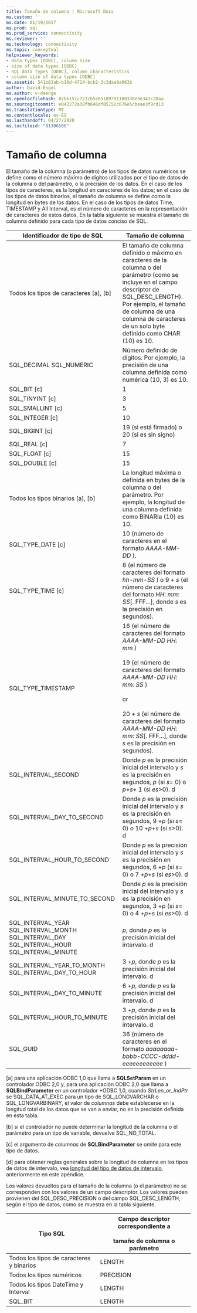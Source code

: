 ```yaml
---
title: Tamaño de columna | Microsoft Docs
ms.custom: ''
ms.date: 01/19/2017
ms.prod: sql
ms.prod_service: connectivity
ms.reviewer: ''
ms.technology: connectivity
ms.topic: conceptual
helpviewer_keywords:
- data types [ODBC], column size
- size of data types [ODBC]
- SQL data types [ODBC], column characteristics
- column size of data types [ODBC]
ms.assetid: 541b83ab-b16d-4714-bcb2-3c3daa9a963b
author: David-Engel
ms.author: v-daenge
ms.openlocfilehash: 07b6151c723cb5e05189791100338e9e343c28aa
ms.sourcegitcommit: e042272a38fb646df05152c676e5cbeae3f9cd13
ms.translationtype: MT
ms.contentlocale: es-ES
ms.lasthandoff: 04/27/2020
ms.locfileid: "81306586"
---
```

# <a name="column-size"></a>Tamaño de columna
El tamaño de la columna (o parámetro) de los tipos de datos numéricos se define como el número máximo de dígitos utilizados por el tipo de datos de la columna o del parámetro, o la precisión de los datos. En el caso de los tipos de caracteres, es la longitud en caracteres de los datos; en el caso de los tipos de datos binarios, el tamaño de columna se define como la longitud en bytes de los datos. En el caso de los tipos de datos Time, TIMESTAMP y All Interval, es el número de caracteres en la representación de caracteres de estos datos. En la tabla siguiente se muestra el tamaño de columna definido para cada tipo de datos conciso de SQL.  
  
|Identificador de tipo de SQL|Tamaño de columna|  
|-------------------------|-----------------|  
|Todos los tipos de caracteres [a], [b]|El tamaño de columna definido o máximo en caracteres de la columna o del parámetro (como se incluye en el campo descriptor de SQL_DESC_LENGTH). Por ejemplo, el tamaño de columna de una columna de caracteres de un solo byte definido como CHAR (10) es 10.|  
|SQL_DECIMAL SQL_NUMERIC|Número definido de dígitos. Por ejemplo, la precisión de una columna definida como numérica (10, 3) es 10.|  
|SQL_BIT [c]|1|  
|SQL_TINYINT [c]|3|  
|SQL_SMALLINT [c]|5|  
|SQL_INTEGER [c]|10|  
|SQL_BIGINT [c]|19 (si está firmado) o 20 (si es sin signo)|  
|SQL_REAL [c]|7|  
|SQL_FLOAT [c]|15|  
|SQL_DOUBLE [c]|15|  
|Todos los tipos binarios [a], [b]|La longitud máxima o definida en bytes de la columna o del parámetro. Por ejemplo, la longitud de una columna definida como BINARIa (10) es 10.|  
|SQL_TYPE_DATE [c]|10 (número de caracteres en el formato *AAAA-MM-DD* ).|  
|SQL_TYPE_TIME [c]|8 (el número de caracteres del formato *hh-mm-SS* ) o 9 + *s* (el número de caracteres del formato *HH: mm: SS*[. FFF...], donde *s* es la precisión en segundos).|  
|SQL_TYPE_TIMESTAMP|16 (el número de caracteres del formato *AAAA-MM-DD HH: mm* )<br /><br /> 19 (el número de caracteres del formato *AAAA-MM-DD* *HH: mm: SS* )<br /><br /> or<br /><br /> 20 + *s* (el número de caracteres del formato *AAAA-MM-DD HH: mm: SS*[. FFF...], donde *s* es la precisión en segundos).|  
|SQL_INTERVAL_SECOND|Donde *p* es la precisión inicial del intervalo y *s* es la precisión en segundos, *p* (si *s*= 0) o *p*+*s*+ 1 (si *es*>0). d|  
|SQL_INTERVAL_DAY_TO_SECOND|Donde *p* es la precisión inicial del intervalo y *s* es la precisión en segundos, 9 +*p* (si *s*= 0) o 10 +*p*+*s* (si *s*>0). d|  
|SQL_INTERVAL_HOUR_TO_SECOND|Donde *p* es la precisión inicial del intervalo y *s* es la precisión en segundos, 6 +*p* (si *s*= 0) o 7 +*p*+*s* (si *es*>0). d|  
|SQL_INTERVAL_MINUTE_TO_SECOND|Donde *p* es la precisión inicial del intervalo y *s* es la precisión en segundos, 3 +*p* (si *s*= 0) o 4 +*p*+*s* (si *es*>0). d|  
|SQL_INTERVAL_YEAR SQL_INTERVAL_MONTH SQL_INTERVAL_DAY SQL_INTERVAL_HOUR SQL_INTERVAL_MINUTE|*p*, donde *p* es la precisión inicial del intervalo. d|  
|SQL_INTERVAL_YEAR_TO_MONTH SQL_INTERVAL_DAY_TO_HOUR|3 +*p*, donde *p* es la precisión inicial del intervalo. d|  
|SQL_INTERVAL_DAY_TO_MINUTE|6 +*p*, donde *p* es la precisión inicial del intervalo. d|  
|SQL_INTERVAL_HOUR_TO_MINUTE|3 +*p*, donde *p* es la precisión inicial del intervalo. d|  
|SQL_GUID|36 (número de caracteres en el formato *aaaaaaaa-bbbb-CCCC-dddd-eeeeeeeeeeee* )|  
  
 [a] para una aplicación ODBC 1,0 que llama a **SQLSetParam** en un controlador ODBC 2,0 y, para una aplicación ODBC 2,0 que llama a **SQLBindParameter** en un controlador \*ODBC 1,0, cuando *StrLen_or_IndPtr* se SQL_DATA_AT_EXEC para un tipo de SQL_LONGVARCHAR o SQL_LONGVARBINARY, el valor de *columnas* debe establecerse en la longitud total de los datos que se van a enviar, no en la precisión definida en esta tabla.  
  
 [b] si el controlador no puede determinar la longitud de la columna o el parámetro para un tipo de variable, devuelve SQL_NO_TOTAL.  
  
 [c] el argumento de *columnas* de **SQLBindParameter** se omite para este tipo de datos.  
  
 [d] para obtener reglas generales sobre la longitud de columna en los tipos de datos de intervalo, vea [longitud del tipo de datos de intervalo](../../../odbc/reference/appendixes/interval-data-type-length.md), anteriormente en este apéndice.  
  
 Los valores devueltos para el tamaño de la columna (o el parámetro) no se corresponden con los valores de un campo descriptor. Los valores pueden provienen del SQL_DESC_PRECISION o del campo SQL_DESC_LENGTH, según el tipo de datos, como se muestra en la tabla siguiente.  
  
|Tipo SQL|Campo descriptor correspondiente a<br /><br /> tamaño de columna o parámetro|  
|--------------|--------------------------------------------------------------------|  
|Todos los tipos de caracteres y binarios|LENGTH|  
|Todos los tipos numéricos|PRECISION|  
|Todos los tipos DateTime y Interval|LENGTH|  
|SQL_BIT|LENGTH|
